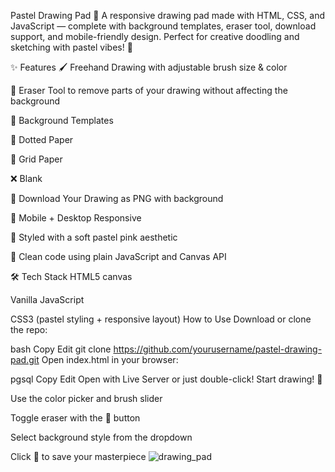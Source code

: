  Pastel Drawing Pad 🎨
A responsive drawing pad made with HTML, CSS, and JavaScript — complete with background templates, eraser tool, download support, and mobile-friendly design. Perfect for creative doodling and sketching with pastel vibes! 💖

✨ Features
🖌️ Freehand Drawing with adjustable brush size & color

🧽 Eraser Tool to remove parts of your drawing without affecting the background

📏 Background Templates

🌸 Dotted Paper

📐 Grid Paper

❌ Blank

💾 Download Your Drawing as PNG with background

📱 Mobile + Desktop Responsive

🎀 Styled with a soft pastel pink aesthetic

🌟 Clean code using plain JavaScript and Canvas API

🛠️ Tech Stack
HTML5 canvas

Vanilla JavaScript

CSS3 (pastel styling + responsive layout)
How to Use
Download or clone the repo:

bash
Copy
Edit
git clone https://github.com/yourusername/pastel-drawing-pad.git
Open index.html in your browser:

pgsql
Copy
Edit
Open with Live Server or just double-click!
Start drawing! 🎨

Use the color picker and brush slider

Toggle eraser with the 🧽 button

Select background style from the dropdown

Click 💾 to save your masterpiece
![drawing_pad](https://github.com/user-attachments/assets/14d848cf-53b9-4689-9333-d199bcee13fd)
